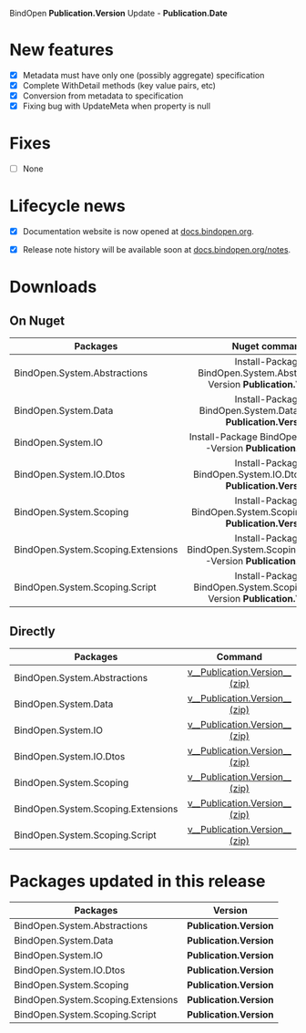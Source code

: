 BindOpen __Publication.Version__ Update - __Publication.Date__


# New features

- [X] Metadata must have only one (possibly aggregate) specification
- [X] Complete WithDetail methods (key value pairs, etc)
- [X] Conversion from metadata to specification
- [X] Fixing bug with UpdateMeta when property is null

# Fixes

- [ ] None


# Lifecycle news

- [x] Documentation website is now opened at [docs.bindopen.org](https://docs.bindopen.org).
- [x] Release note history will be available soon at [docs.bindopen.org/notes](https://docs.bindopen.org/notes).


# Downloads

## On Nuget

| Packages                 |                                Nuget command                            |
|--------------------------|:-----------------------------------------------------------------------:|
| BindOpen.System.Abstractions            | Install-Package BindOpen.System.Abstractions -Version __Publication.Version__              |
| BindOpen.System.Data            | Install-Package BindOpen.System.Data -Version __Publication.Version__              |
| BindOpen.System.IO            | Install-Package BindOpen.System.IO -Version __Publication.Version__              |
| BindOpen.System.IO.Dtos            | Install-Package BindOpen.System.IO.Dtos -Version __Publication.Version__              |
| BindOpen.System.Scoping         | Install-Package BindOpen.System.Scoping -Version __Publication.Version__           |
| BindOpen.System.Scoping.Extensions | Install-Package BindOpen.System.Scoping.Extensions -Version __Publication.Version__   |
| BindOpen.System.Scoping.Script | Install-Package BindOpen.System.Scoping.Script -Version __Publication.Version__   |

## Directly

| Packages                 |                                      Command                            |
|--------------------------|:-----------------------------------------------------------------------:|
| BindOpen.System.Abstractions            | [v__Publication.Version__ (zip)](https://storage.bindopen.org/releases/packages/bindopen.data/BindOpen.System.Abstractions-__Publication.Version__.zip) |
| BindOpen.System.Data            | [v__Publication.Version__ (zip)](https://storage.bindopen.org/releases/packages/bindopen.data/BindOpen.System.Data-__Publication.Version__.zip) |
| BindOpen.System.IO            | [v__Publication.Version__ (zip)](https://storage.bindopen.org/releases/packages/bindopen.data/BindOpen.System.IO-__Publication.Version__.zip) |
| BindOpen.System.IO.Dtos            | [v__Publication.Version__ (zip)](https://storage.bindopen.org/releases/packages/bindopen.data/BindOpen.System.IO.Dtos-__Publication.Version__.zip) |
| BindOpen.System.Scoping         | [v__Publication.Version__ (zip)](https://storage.bindopen.org/releases/packages/bindopen.extensions/BindOpen.System.Scoping-__Publication.Version__.zip) |
| BindOpen.System.Scoping.Extensions | [v__Publication.Version__ (zip)](https://storage.bindopen.org/releases/packages/bindopen.scopes/BindOpen.System.Scoping.Extensions-__Publication.Version__.zip) |
| BindOpen.System.Scoping.Script | [v__Publication.Version__ (zip)](https://storage.bindopen.org/releases/packages/bindopen.script/BindOpen.System.Scoping.Script-__Publication.Version__.zip) |


# Packages updated in this release

| Packages                 |         Version       |
|--------------------------|:---------------------:|
| BindOpen.System.Abstractions            | __Publication.Version__   |
| BindOpen.System.Data            | __Publication.Version__   |
| BindOpen.System.IO            | __Publication.Version__   |
| BindOpen.System.IO.Dtos            | __Publication.Version__   |
| BindOpen.System.Scoping         | __Publication.Version__   |
| BindOpen.System.Scoping.Extensions | __Publication.Version__   |
| BindOpen.System.Scoping.Script | __Publication.Version__   |
